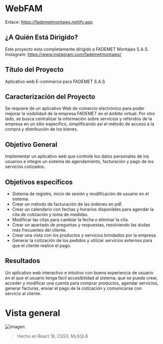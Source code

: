 # WebFAM

Enlace:
https://fademetmontajes.netlify.app


## ¿A Quién Está Dirigido?
Este proyecto esta completamente dirigido a FADEMET Montajes S.A.S. Instagram: https://www.instagram.com/fademetmontajes/

## Título del Proyecto
Aplicativo web E-commerce para FADEMET S.A.S

## Caracterización del Proyecto

Se requiere de un aplicativo Web de comercio electrónico para poder  mejorar la visibilidad de la empresa FADEMET en el ámbito virtual. Por otro lado, se busca centralizar la información sobre servicios y referidos de la empresa en un sitio específico, simplificando así el método de acceso a la compra y distribución de los bienes.

## Objetivo General
Implementar un aplicativo web que controle los datos personales de los usuarios e integre un sistema de agendamiento, facturación y pago de los servicios cotizados.

## Objetivos específicos
- Sistema de registro, inicio de sesión y modificación de usuario en el sistema.
- Crear un método de facturación de las órdenes en pdf.
- Crear un calendario con fechas y horarios disponibles para agendar la cita de cotización y toma de medidas.
- Modificar las citas para cambiar la fecha o eliminar la cita.
- Crear un apartado de preguntas y respuestas, resolviendo las dudas más frecuentes del cliente.
- Crear una vista con los productos y servicios brindados por la empresa.
- Generar la cotización de los pedidos y utilizar servicios externos para que el cliente realice el pago.

## Resultados
Un aplicativo web interactivo e intuitivo con buena experiencia de usuario en el que el usuario tenga fácil accesibilidad al sistema, que se pueda crear, acceder y modificar una cuenta para comprar productos, agendar servicios, generar facturas, enviar el pago de la cotización y comunicarse con servicio al cliente.

# Vista general

![imagen](https://user-images.githubusercontent.com/80909795/222868388-ebdd6478-5009-4142-b7ea-f611863826ac.png)

> Hecho en React 18, CSS3, MySQL8
